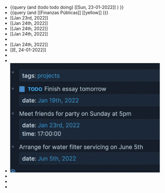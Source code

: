 - {{query (and (todo todo doing) [[Sun, 23-01-2022]] ) }}
- {{query (and [[Finanzas Públicas]] [[yellow]] )}}
- [[Jan 23rd, 2022]]
- [[Jan 24th, 2022]]
- [[Jan 24th, 2022]]
- [[Jan 24th, 2022]]
-
- [[Jan 24th, 2022]]
- [[E, 24-01-2022]]
-
-
- ![image.png](../assets/image_1642943904681_0.png)
-
-
-
